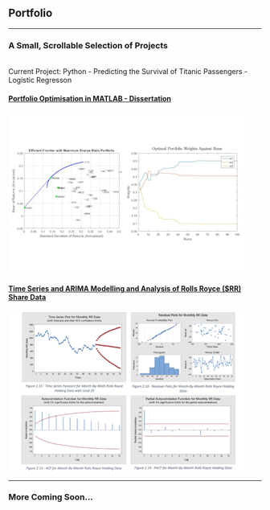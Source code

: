 ## Portfolio

---

### A Small, Scrollable Selection of Projects
<br>
Current Project: Python - Predicting the Survival of Titanic Passengers - Logistic Regresson

#### [Portfolio Optimisation in MATLAB - Dissertation](/portfoliooptimisation_page.md)
<img src="images/dummy_thumbnailFYP.jpg?raw=true"/>


#### [Time Series and ARIMA Modelling and Analysis of Rolls Royce ($RR) Share Data](/arimatimeseries_page.md)
<img src="images/dummy_thumbnailRR.jpg?raw=true"/>

---

### More Coming Soon...

<!--[Project 3 Title](http://example.com/)
<!--<img src="images/dummy_thumbnail.jpg?raw=true"/>

---

### Work in Progress...

<!-- - [Project 1 Title](http://example.com/)
<!-- - [Project 2 Title](http://example.com/)
<!-- - [Project 3 Title](http://example.com/)
<!-- - [Project 4 Title](http://example.com/)
<!-- - [Project 5 Title](http://example.com/)

---




---
<p style="font-size:11px">Page template forked from <a href="https://github.com/evanca/quick-portfolio">evanca</a></p>
<!-- Remove above link if you don't want to attibute -->
